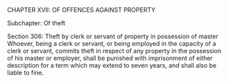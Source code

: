 CHAPTER XVII: OF OFFENCES AGAINST PROPERTY

Subchapter: Of theft

Section 306: Theft by clerk or servant of property in possession of master
Whoever, being a clerk or servant, or being employed in the capacity of a clerk or servant, commits theft in respect of any property in the possession of his master or employer, shall be punished with imprisonment of either description for a term which may extend to seven years, and shall also be liable to fine.

